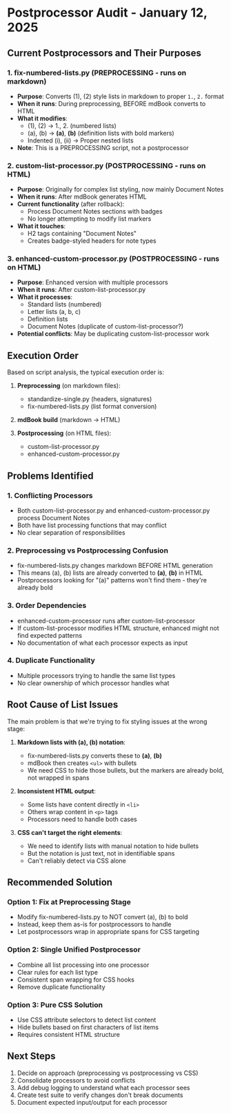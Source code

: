 # Postprocessor Audit - January 12, 2025

## Current Postprocessors and Their Purposes

### 1. fix-numbered-lists.py (PREPROCESSING - runs on markdown)
- **Purpose**: Converts (1), (2) style lists in markdown to proper `1.`, `2.` format
- **When it runs**: During preprocessing, BEFORE mdBook converts to HTML
- **What it modifies**: 
  - (1), (2) → 1., 2. (numbered lists)
  - (a), (b) → **(a)**, **(b)** (definition lists with bold markers)
  - Indented (i), (ii) → Proper nested lists
- **Note**: This is a PREPROCESSING script, not a postprocessor

### 2. custom-list-processor.py (POSTPROCESSING - runs on HTML)
- **Purpose**: Originally for complex list styling, now mainly Document Notes
- **When it runs**: After mdBook generates HTML
- **Current functionality** (after rollback):
  - Process Document Notes sections with badges
  - No longer attempting to modify list markers
- **What it touches**:
  - H2 tags containing "Document Notes"
  - Creates badge-styled headers for note types

### 3. enhanced-custom-processor.py (POSTPROCESSING - runs on HTML)  
- **Purpose**: Enhanced version with multiple processors
- **When it runs**: After custom-list-processor.py
- **What it processes**:
  - Standard lists (numbered)
  - Letter lists (a, b, c)
  - Definition lists
  - Document Notes (duplicate of custom-list-processor?)
- **Potential conflicts**: May be duplicating custom-list-processor work

## Execution Order

Based on script analysis, the typical execution order is:

1. **Preprocessing** (on markdown files):
   - standardize-single.py (headers, signatures)
   - fix-numbered-lists.py (list format conversion)

2. **mdBook build** (markdown → HTML)

3. **Postprocessing** (on HTML files):
   - custom-list-processor.py
   - enhanced-custom-processor.py

## Problems Identified

### 1. Conflicting Processors
- Both custom-list-processor.py and enhanced-custom-processor.py process Document Notes
- Both have list processing functions that may conflict
- No clear separation of responsibilities

### 2. Preprocessing vs Postprocessing Confusion
- fix-numbered-lists.py changes markdown BEFORE HTML generation
- This means (a), (b) lists are already converted to **(a)**, **(b)** in HTML
- Postprocessors looking for "(a)" patterns won't find them - they're already bold

### 3. Order Dependencies
- enhanced-custom-processor runs after custom-list-processor
- If custom-list-processor modifies HTML structure, enhanced might not find expected patterns
- No documentation of what each processor expects as input

### 4. Duplicate Functionality
- Multiple processors trying to handle the same list types
- No clear ownership of which processor handles what

## Root Cause of List Issues

The main problem is that we're trying to fix styling issues at the wrong stage:

1. **Markdown lists with (a), (b) notation**:
   - fix-numbered-lists.py converts these to **(a)**, **(b)** 
   - mdBook then creates `<ul>` with bullets
   - We need CSS to hide those bullets, but the markers are already bold, not wrapped in spans

2. **Inconsistent HTML output**:
   - Some lists have content directly in `<li>`
   - Others wrap content in `<p>` tags
   - Processors need to handle both cases

3. **CSS can't target the right elements**:
   - We need to identify lists with manual notation to hide bullets
   - But the notation is just text, not in identifiable spans
   - Can't reliably detect via CSS alone

## Recommended Solution

### Option 1: Fix at Preprocessing Stage
- Modify fix-numbered-lists.py to NOT convert (a), (b) to bold
- Instead, keep them as-is for postprocessors to handle
- Let postprocessors wrap in appropriate spans for CSS targeting

### Option 2: Single Unified Postprocessor
- Combine all list processing into one processor
- Clear rules for each list type
- Consistent span wrapping for CSS hooks
- Remove duplicate functionality

### Option 3: Pure CSS Solution
- Use CSS attribute selectors to detect list content
- Hide bullets based on first characters of list items
- Requires consistent HTML structure

## Next Steps

1. Decide on approach (preprocessing vs postprocessing vs CSS)
2. Consolidate processors to avoid conflicts  
3. Add debug logging to understand what each processor sees
4. Create test suite to verify changes don't break documents
5. Document expected input/output for each processor